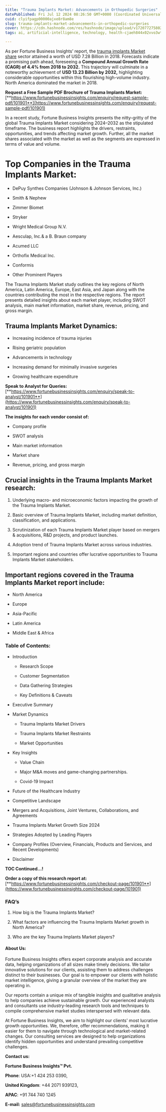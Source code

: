 ```yaml
---
title: "Trauma Implants Market: Advancements in Orthopedic Surgeries"
datePublished: Fri Jul 12 2024 08:26:50 GMT+0000 (Coordinated Universal Time)
cuid: clyifpagp00000ajxe8r8am8e
slug: trauma-implants-market-advancements-in-orthopedic-surgeries
cover: https://cdn.hashnode.com/res/hashnode/image/upload/v1720772758025/0de44c7d-2038-441f-ab79-7af49e97d4ec.png
tags: ai, artificial-intelligence, technology, health-cjaeh844x02vvo3wtj5r2s75q, healthcare

---
```


As per Fortune Business Insights’ report, the [trauma implants Market share](https://www.fortunebusinessinsights.com/industry-reports/trauma-implants-market-101901) sector attained a worth of USD 7.28 Billion in 2018. Forecasts indicate a promising path ahead, foreseeing a **Compound Annual Growth Rate (CAGR) of 4.4% from 2018 to 2032.** This trajectory will culminate in a noteworthy achievement of **USD 13.23 Billion by 2032,** highlighting considerable opportunities within this flourishing high-volume industry. North America dominated the market in 2018.

**Request a Free Sample PDF Brochure of Trauma Implants Market:** [**https://www.fortunebusinessinsights.com/enquiry/request-sample-pdf/101901**](https://www.fortunebusinessinsights.com/enquiry/request-sample-pdf/101901)

In a recent study, Fortune Business Insights presents the nitty-gritty of the global Trauma Implants Market considering 2024–2032 as the stipulated timeframe. The business report highlights the drivers, restraints, opportunities, and trends affecting market growth. Further, all the market shares associated with the market as well as the segments are expressed in terms of value and volume.

# **Top Companies in the Trauma Implants Market:**

* DePuy Synthes Companies (Johnson & Johnson Services, Inc.)
    
* Smith & Nephew
    
* Zimmer Biomet
    
* Stryker
    
* Wright Medical Group N.V.
    
* Aesculap, Inc.& a B. Braun company
    
* Acumed LLC
    
* Orthofix Medical Inc.
    
* Conformis
    
* Other Prominent Players
    

The Trauma Implants Market study outlines the key regions of North America, Latin America, Europe, East Asia, and Japan along with the countries contributing the most in the respective regions. The report presents detailed insights about each market player, including SWOT analysis, main market information, market share, revenue, pricing, and gross margin.

## Trauma Implants Market **Dynamics**:

* Increasing incidence of trauma injuries
    
* Rising geriatric population
    
* Advancements in technology
    
* Increasing demand for minimally invasive surgeries
    
* Growing healthcare expenditure
    

**Speak to Analyst for Queries:** [**https://www.fortunebusinessinsights.com/enquiry/speak-to-analyst/101901**](https://www.fortunebusinessinsights.com/enquiry/speak-to-analyst/101901)

**The insights for each vendor consist of:**

* Company profile
    
* SWOT analysis
    
* Main market information
    
* Market share
    
* Revenue, pricing, and gross margin
    

## **Crucial insights in the Trauma Implants Market research:**

1. Underlying macro- and microeconomic factors impacting the growth of the Trauma Implants Market.
    
2. Basic overview of Trauma Implants Market, including market definition, classification, and applications.
    
3. Scrutinization of each Trauma Implants Market player based on mergers & acquisitions, R&D projects, and product launches.
    
4. Adoption trend of Trauma Implants Market across various industries.
    
5. Important regions and countries offer lucrative opportunities to Trauma Implants Market stakeholders.
    

## **Important regions covered in the Trauma Implants Market report include:**

* North America
    
* Europe
    
* Asia-Pacific
    
* Latin America
    
* Middle East & Africa
    

### **Table of Contents:**

* Introduction
    
    * Research Scope
        
    * Customer Segmentation
        
    * Data Gathering Strategies
        
    * Key Definitions & Caveats
        
* Executive Summary
    
* Market Dynamics
    
    * Trauma Implants Market Drivers
        
    * Trauma Implants Market Restraints
        
    * Market Opportunities
        
* Key Insights
    
    * Value Chain
        
    * Major M&A moves and game-changing partnerships.
        
    * Covid-19 Impact
        
* Future of the Healthcare Industry
    
* Competitive Landscape
    
* Mergers and Acquisitions, Joint Ventures, Collaborations, and Agreements
    
* Trauma Implants Market Growth Size 2024
    
* Strategies Adopted by Leading Players
    
* Company Profiles (Overview, Financials, Products and Services, and Recent Developments)
    
* Disclaimer
    

**TOC Continued…!**

**Order a copy of this research report at:** [**https://www.fortunebusinessinsights.com/checkout-page/101901**](https://www.fortunebusinessinsights.com/checkout-page/101901)

### **FAQ’s**

1. How big is the Trauma Implants Market?
    
2. What factors are influencing the Trauma Implants Market growth in North America?
    
3. Who are the key Trauma Implants Market players?
    

#### **About Us:**

Fortune Business Insights offers expert corporate analysis and accurate data, helping organizations of all sizes make timely decisions. We tailor innovative solutions for our clients, assisting them to address challenges distinct to their businesses. Our goal is to empower our clients with holistic market intelligence, giving a granular overview of the market they are operating in.

Our reports contain a unique mix of tangible insights and qualitative analysis to help companies achieve sustainable growth. Our experienced analysts and consultants use industry-leading research tools and techniques to compile comprehensive market studies interspersed with relevant data.

At Fortune Business Insights, we aim to highlight our clients' most lucrative growth opportunities. We, therefore, offer recommendations, making it easier for them to navigate through technological and market-related changes. Our consulting services are designed to help organizations identify hidden opportunities and understand prevailing competitive challenges.

**Contact us:**

**Fortune Business Insights™ Pvt.**

**Phone**: USA:+1 424 253 0390,

**United Kingdom**: +44 2071 939123,

**APAC**: +91 744 740 1245

**E-mail:** [sales@fortunebusinessinsights.com](mailto:sales@fortunebusinessinsights.com)
